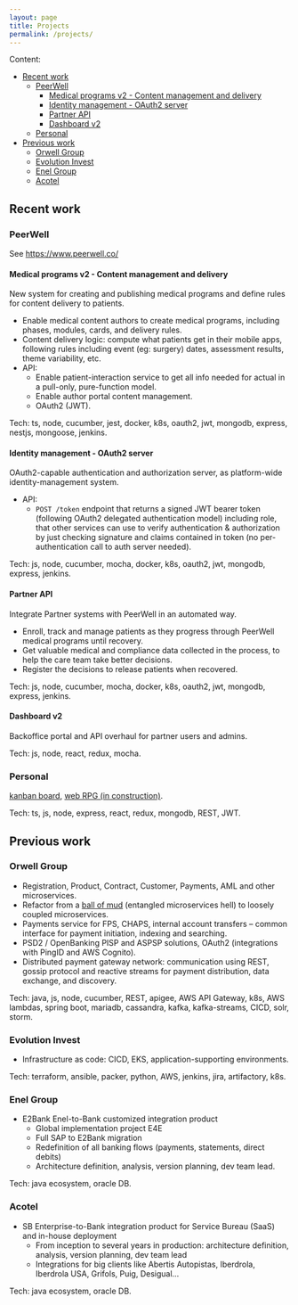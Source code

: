 ```yaml
---
layout: page
title: Projects
permalink: /projects/
---
```


Content:

- [Recent work](#recent-work)
  - [PeerWell](#peerwell)
    - [Medical programs v2 - Content management and delivery](#medical-programs-v2---content-management-and-delivery)
    - [Identity management - OAuth2 server](#identity-management---oauth2-server)
    - [Partner API](#partner-api)
    - [Dashboard v2](#dashboard-v2)
  - [Personal](#personal)
- [Previous work](#previous-work)
  - [Orwell Group](#orwell-group)
  - [Evolution Invest](#evolution-invest)
  - [Enel Group](#enel-group)
  - [Acotel](#acotel)

## Recent work

### PeerWell

See <https://www.peerwell.co/>

#### Medical programs v2 - Content management and delivery

New system for creating and publishing medical programs and define rules for content delivery to patients.

- Enable medical content authors to create medical programs, including phases, modules, cards, and delivery rules.
- Content delivery logic: compute what patients get in their mobile apps, following rules including event (eg: surgery) dates, assessment results, theme variability, etc.
- API:
  - Enable patient-interaction service to get all info needed for actual in a pull-only, pure-function model.
  - Enable author portal content management.
  - OAuth2 (JWT).

Tech: ts, node, cucumber, jest, docker, k8s, oauth2, jwt, mongodb, express, nestjs, mongoose, jenkins.

#### Identity management - OAuth2 server

OAuth2-capable authentication and authorization server, as platform-wide identity-management system.

- API:
  - `POST /token` endpoint that returns a signed JWT bearer token (following OAuth2 delegated authentication model) including role, that other services can use to verify authentication & authorization by just checking signature and claims contained in token (no per-authentication call to auth server needed).

Tech: js, node, cucumber, mocha, docker, k8s, oauth2, jwt, mongodb, express, jenkins.

#### Partner API

Integrate Partner systems with PeerWell in an automated way.

- Enroll, track and manage patients as they progress through PeerWell medical programs until recovery.
- Get valuable medical and compliance data collected in the process, to help the care team take better decisions.
- Register the decisions to release patients when recovered.

Tech: js, node, cucumber, mocha, docker, k8s, oauth2, jwt, mongodb, express, jenkins.

#### Dashboard v2

Backoffice portal and API overhaul for partner users and admins.

Tech: js, node, react, redux, mocha.

### Personal

[kanban board](https://bs-kanban-board.herokuapp.com/), [web RPG (in construction)](https://github.com/terracota-p/bs-tabletop-rpg).

Tech: ts, js, node, express, react, redux, mongodb, REST, JWT.

## Previous work

### Orwell Group

- Registration, Product, Contract, Customer, Payments, AML and other microservices.
- Refactor from a [ball of mud](https://en.wikipedia.org/wiki/Big_ball_of_mud) (entangled microservices hell) to loosely coupled microservices.
- Payments service for FPS, CHAPS, internal account transfers – common interface for payment initiation, indexing and searching.
- PSD2 / OpenBanking PISP and ASPSP solutions, OAuth2 (integrations with PingID and AWS Cognito).
- Distributed payment gateway network: communication using REST, gossip protocol and reactive streams for payment distribution, data exchange, and discovery.

Tech: java, js, node, cucumber, REST, apigee, AWS API Gateway, k8s, AWS lambdas, spring boot, mariadb, cassandra, kafka, kafka-streams, CICD, solr, storm.

### Evolution Invest

- Infrastructure as code: CICD, EKS, application-supporting environments.

Tech: terraform, ansible, packer, python, AWS, jenkins, jira, artifactory, k8s.

### Enel Group

- E2Bank Enel-to-Bank customized integration product
  - Global implementation project E4E
  - Full SAP to E2Bank migration
  - Redefinition of all banking flows (payments, statements, direct debits)
  - Architecture definition, analysis, version planning, dev team lead.

Tech: java ecosystem, oracle DB.

### Acotel

- SB Enterprise-to-Bank integration product for Service Bureau (SaaS) and in-house deployment
  - From inception to several years in production: architecture definition, analysis, version planning, dev team lead
  - Integrations for big clients like Abertis Autopistas, Iberdrola, Iberdrola USA, Grifols, Puig, Desigual...

Tech: java ecosystem, oracle DB.
